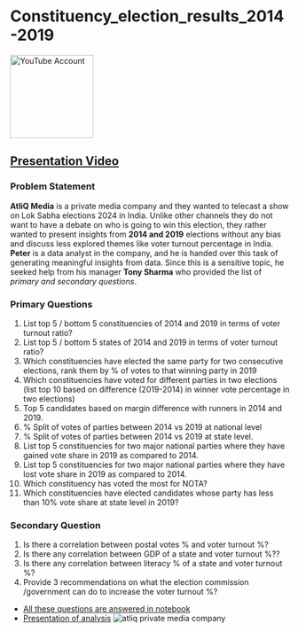 # Constituency_election_results_2014-2019

<a href="https://www.youtube.com/watch?v=4UWoyQXEGuU"><img src="https://www.cdnlogo.com/logos/y/92/youtube.svg" title="YouTube" alt="YouTube Account" width="150"/></a>  
## [Presentation Video](https://www.youtube.com/watch?v=4UWoyQXEGuU)

### Problem Statement
**AtliQ Media** is a private media company and they wanted to telecast a show on Lok Sabha elections 2024 in India. Unlike other channels they do not want to have a debate on who is going to win this election, they rather wanted to present insights from **2014 and 2019** elections without any bias and discuss less explored themes like voter turnout percentage in India.  **Peter** is a data analyst in the company, and he is handed over this task of generating meaningful insights from data. Since this is a sensitive topic, he seeked help from his manager **Tony Sharma** who provided the list of *primary and secondary questions*.

### Primary Questions
1. List top 5 / bottom 5 constituencies of 2014 and 2019 in terms of voter turnout ratio?
2. List top 5 / bottom 5 states of 2014 and 2019 in terms of voter turnout ratio?
3. Which constituencies have elected the same party for two consecutive elections, rank them by % of votes to that winning party in 2019
4. Which constituencies have voted for different parties in two elections (list top 10 based on difference (2019-2014) in winner vote percentage in two elections)
5. Top 5 candidates based on margin difference with runners in 2014 and 2019.
6. % Split of votes of parties between 2014 vs 2019 at national level
7. % Split of votes of parties between 2014 vs 2019 at state level.
8. List top 5 constituencies for two major national parties where they have gained vote share in 2019 as compared to 2014.
9. List top 5 constituencies for two major national parties where they have lost vote share in 2019 as compared to 2014.
10. Which constituency has voted the most for NOTA?
11. Which constituencies have elected candidates whose party has less than 10% vote share at state level in 2019?

### Secondary Question
1. Is there a correlation between postal votes % and voter turnout %?
2. Is there any correlation between GDP of a state and voter turnout %??
3. Is there any correlation between literacy % of a state and voter turnout %?
4. Provide 3 recommendations on what the election commission /government can do to increase the voter turnout %?

- [All these questions are answered in notebook](https://github.com/rishabh11336/Constituency_election_results_2014-2019/blob/main/data%26notebook/EDA.ipynb)  
- [Presentation of analysis](https://github.com/rishabh11336/Constituency_election_results_2014-2019/blob/main/atliq%20private%20media%20company%20ppt.pdf)
![atliq private media company](https://github.com/rishabh11336/Constituency_election_results_2014-2019/assets/67859818/c64c8b4d-b132-436d-815d-c379976d19b4)
